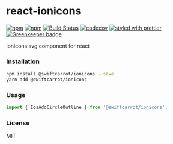 # react-ionicons

[![npm](https://img.shields.io/npm/v/@swiftcarrot/ionicons.svg)](https://www.npmjs.com/package/@swiftcarrot/ionicons)
[![npm](https://img.shields.io/npm/dm/@swiftcarrot/ionicons.svg)](https://www.npmjs.com/package/@swiftcarrot/ionicons)
[![Build Status](https://travis-ci.org/swiftcarrot/react-ionicons.svg?branch=master)](https://travis-ci.org/swiftcarrot/react-ionicons)
[![codecov](https://codecov.io/gh/swiftcarrot/react-ionicons/branch/master/graph/badge.svg)](https://codecov.io/gh/swiftcarrot/react-ionicons)
[![styled with prettier](https://img.shields.io/badge/styled_with-prettier-ff69b4.svg)](https://github.com/prettier/prettier)
[![Greenkeeper badge](https://badges.greenkeeper.io/swiftcarrot/react-ionicons.svg)](https://greenkeeper.io/)

ionicons svg component for react

### Installation

```sh
npm install @swiftcarrot/ionicons --save
yarn add @swiftcarrot/ionicons
```

### Usage

```javascript
import { IosAddCircleOutline } from '@swiftcarrot/ionicons';
```

### License

MIT
